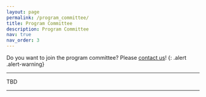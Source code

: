 ```yaml
---
layout: page
permalink: /program_committee/
title: Program Committee
description: Program Committee
nav: true
nav_order: 3
---
```


Do you want to join the program committee? Please <a href="mailto:mind-meets-media-workshop@googlegroups.com
">contact us</a>!
{: .alert .alert-warning}

<hr>

TBD

<hr>